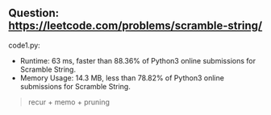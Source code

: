 ## Question: https://leetcode.com/problems/scramble-string/

code1.py:
* Runtime: 63 ms, faster than 88.36% of Python3 online submissions for Scramble String.
* Memory Usage: 14.3 MB, less than 78.82% of Python3 online submissions for Scramble String.
> recur + memo + pruning